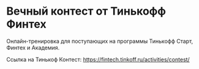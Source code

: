 # Вечный контест от Тинькофф Финтех
Онлайн-тренировка для поступающих на программы Тинькофф Старт, Финтех и Академия.

Ссылка на Тинькоф Контест:
https://fintech.tinkoff.ru/activities/contest/
